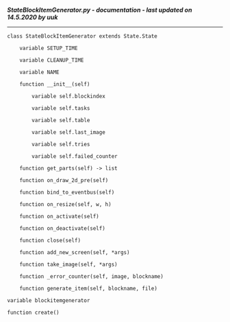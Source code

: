 ***StateBlockItemGenerator.py - documentation - last updated on 14.5.2020 by uuk***
___

    class StateBlockItemGenerator extends State.State

        variable SETUP_TIME

        variable CLEANUP_TIME

        variable NAME

        function __init__(self)

            variable self.blockindex

            variable self.tasks

            variable self.table

            variable self.last_image

            variable self.tries

            variable self.failed_counter

        function get_parts(self) -> list

        function on_draw_2d_pre(self)

        function bind_to_eventbus(self)

        function on_resize(self, w, h)

        function on_activate(self)

        function on_deactivate(self)

        function close(self)

        function add_new_screen(self, *args)

        function take_image(self, *args)

        function _error_counter(self, image, blockname)

        function generate_item(self, blockname, file)

    variable blockitemgenerator

    function create()